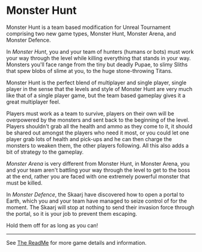 # Monster Hunt

Monster Hunt is a team based modification for Unreal Tournament comprising two 
new game types, Monster Hunt, Monster Arena, and Monster Defence.

In *Monster Hunt*, you and your team of hunters (humans or bots) must work your 
way through the level while killing everything that stands in your way. 
Monsters you'll face range from the tiny but deadly Pupae, to slimy Sliths
that spew blobs of slime at you, to the huge stone-throwing Titans.

Monster Hunt is the perfect blend of multiplayer and single player, single 
player in the sense that the levels and style of Monster Hunt are very much 
like that of a single player game, but the team based gameplay gives it a great
multiplayer feel.

Players must work as a team to survive, players on their own will be 
overpowered by the monsters and sent back to the beginning of the level. 
Players shouldn't grab all the health and ammo as they come to it, it should be
shared out amongst the players who need it most, or you could let one player 
grab lots of health and pick-ups and he can then charge the monsters to weaken
them, the other players following. All this also adds a bit of strategy to the
gameplay.

*Monster Arena* is very different from Monster Hunt, in Monster Arena, you and 
your team aren't battling your way through the level to get to the boss at the
end, rather you are faced with one extremely powerful monster that must be 
killed.

In *Monster Defence*, the Skaarj have discovered how to open a portal to Earth,
which you and your team have managed to seize control of for the moment. The
Skaarj will stop at nothing to send their invasion force through the portal, so
it is your job to prevent them escaping.

Hold them off for as long as you can!

---

See [The ReadMe](resources/Help/index.html) for more game details and 
information.
